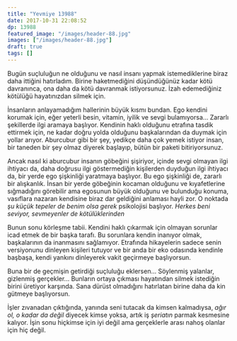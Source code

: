 ```yaml
---
title: "Yevmiye 13988"
date: 2017-10-31 22:08:52
dp: 13988
featured_image: "/images/header-88.jpg"
images: ["/images/header-88.jpg"]
draft: true
tags: []
---
```




Bugün suçluluğun ne olduğunu ve nasıl insanı yapmak istemediklerine biraz daha
ittiğini hatırladım. Birine haketmediğini düşündüğünüz kadar kötü davranınca,
ona daha da kötü davranmak istiyorsunuz. İzah edemediğiniz kötülüğü hayatınızdan
silmek için.

İnsanların anlayamadığım hallerinin büyük kısmı bundan. Ego kendini korumak
için, eğer yeterli besin, vitamin, iyilik ve sevgi bulamıyorsa... Zararlı
şekillerde ilgi aramaya başlıyor. Kendinin haklı olduğunu etrafına tasdik
ettirmek için, ne kadar doğru yolda olduğunu başkalarından da duymak için yollar
arıyor. Aburcubur gibi bir şey, yedikçe daha çok yemek istiyor insan, bir
taneden bir şey olmaz diyerek başlayıp, bütün bir paketi bitiriyorsunuz.

Ancak nasıl ki aburcubur insanın göbeğini şişiriyor, içinde sevgi olmayan ilgi
ihtiyacı da, daha doğrusu ilgi göstermediğin kişilerden duyduğun ilgi ihtiyacı
da, bir yerde ego şişkinliği yaratmaya başlıyor. Bu ego şişkinliği de, zararlı
bir alışkanlık. İnsan bir yerde göbeğinin kocaman olduğunu ve kıyafetlerine
sığmadığını görebilir ama egosunun büyük olduğunu ve bulunduğu konuma, vasıflara
nazaran kendisine biraz dar geldiğini anlaması hayli zor. O noktada *şu küçük
tepeler de benim olsa gerek* psikolojisi başlıyor. *Herkes beni seviyor,
sevmeyenler de kötülüklerinden*

Bunun sonu körleşme tabii. Kendini haklı çıkarmak için olmayan sorunlar icad
etmek de bir başka tarafı. Bu sorunlara kendin inanıyor olmak, başkalarının da
inanmasını sağlamıyor. Etrafında hikayelerin sadece senin versiyonunu dinleyen
kişileri tutuyor ve bir anda bir eko odasında kendinle başbaşa, kendi yankını
dinleyerek vakit geçirmeye başlıyorsun.

Buna bir de geçmişin getirdiği suçluluğu eklersen... Söylenmiş yalanlar,
gizlenmiş gerçekler... Bunların ortaya çıkması hayatından silmek istediğin
birini üretiyor karşında. Sana dürüst olmadığını hatırlatan birine daha da kin
gütmeye başlıyorsun.

İşler zıvanadan çıktığında, yanında seni tutacak da kimsen kalmadıysa, *ağır ol,
o kadar da değil* diyecek kimse yoksa, artık iş *şeriatın* parmak kesmesine
kalıyor. İşin sonu hiçkimse için iyi değil ama gerçeklerle arası nahoş olanlar
için hiç değil.

